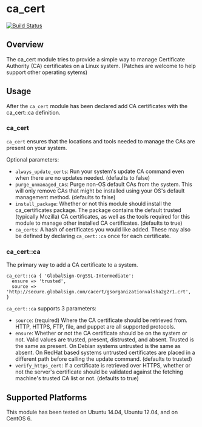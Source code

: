 ca_cert
=======

[![Build Status](https://travis-ci.org/pcfens/puppet-ca_cert.png?branch=master)](https://travis-ci.org/pcfens/puppet-ca_cert)

Overview
--------

The ca_cert module tries to provide a simple way to manage Certificate Authority (CA)
certificates on a Linux system. (Patches are welcome to help support other
operating sytems)

Usage
-----

After the `ca_cert` module has been declared add CA certificates with the ca_cert::ca
definition.

### ca_cert

`ca_cert` ensures that the locations and tools needed to manage the CAs are present on
your system.

Optional parameters:
  * `always_update_certs`: Run your system's update CA command even when there are no
                           updates needed. (defaults to false)
  * `purge_unmanaged_CAs`: Purge non-OS default CAs from the system. This will only
                           remove CAs that might be installed using your OS's default
                           management method. (defaults to false)
  * `install_package`: Whether or not this module should install the ca_certificates
                       package. The package contains the default trusted (typically
                       Mozilla) CA certificates, as well as the tools required for this
                       module to manage other installed CA certificates. (defaults to true)
  * `ca_certs`: A hash of certificates you would like added. These may also be defined
                by declaring `ca_cert::ca` once for each certificate.

### ca_cert::ca

The primary way to add a CA certificate to a system.

```puppet
ca_cert::ca { 'GlobalSign-OrgSSL-Intermediate':
  ensure => 'trusted',
  source => 'http://secure.globalsign.com/cacert/gsorganizationvalsha2g2r1.crt',
}
```

`ca_cert::ca` supports 3 parameters:

  * `source`: (required) Where the CA certificate should be retrieved from. HTTP, HTTPS, 
              FTP, file, and puppet are all supported protocols.
  * `ensure`: Whether or not the CA certificate should be on the system or not. Valid
              values are trusted, present, distrusted, and absent. Trusted is the same
              as present. On Debian systems untrusted is the same as absent. On RedHat
              based systems untrusted certificates are placed in a different path before
              calling the update command. (defaults to trusted)
  * `verify_https_cert`: If a certificate is retrieved over HTTPS, whether or not the
                         server's certificate should be validated against the fetching 
                         machine's trusted CA list or not. (defaults to true)

Supported Platforms
-------------------

This module has been tested on Ubuntu 14.04, Ubuntu 12.04, and on CentOS 6.

